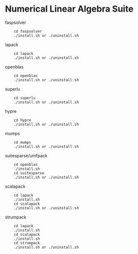 # Numerical Linear Algebra Suite

faspsolver
``` 
	cd faspsolver
	./install.sh or ./uninstall.sh
```
lapack
``` 
	cd lapack
	./install.sh or ./uninstall.sh
```
openblas
``` 
	cd openblas
	./install.sh or ./uninstall.sh
```
superlu
``` 
	cd superlu
	./install.sh or ./uninstall.sh
```
hypre
``` 
	cd hypre
	./install.sh or ./uninstall.sh
```
mumps
``` 
	cd mumps
	./install.sh or ./uninstall.sh
```
suitesparse/umfpack
```
	cd openblas
	./install.sh
	cd suitesparse
	./install.sh or ./uninstall.sh
```
scalapack
```
	cd lapack
	./install.sh
	cd scalapack
	./install.sh or ./uninstall.sh
```
strumpack
```
	cd lapack
	./install.sh
	cd scalapack
	./install.sh
	cd strumpack
	./install.sh or ./uninstall.sh
```
